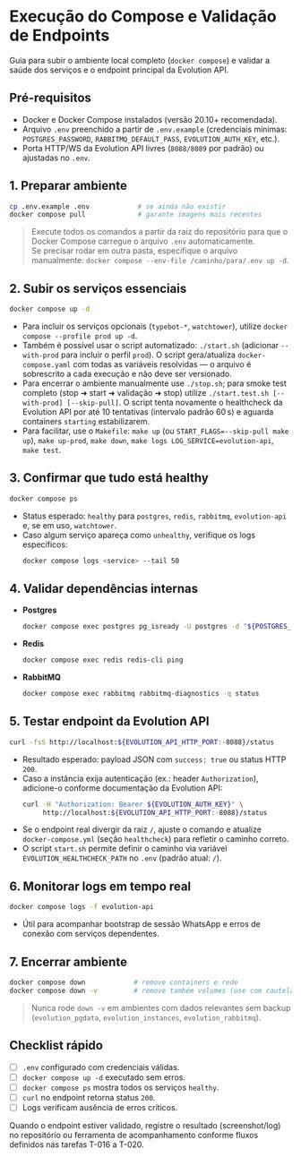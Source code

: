 # Execução do Compose e Validação de Endpoints

Guia para subir o ambiente local completo (`docker compose`) e validar a saúde dos serviços e o endpoint principal da Evolution API.

## Pré-requisitos
- Docker e Docker Compose instalados (versão 20.10+ recomendada).
- Arquivo `.env` preenchido a partir de `.env.example` (credenciais mínimas: `POSTGRES_PASSWORD`, `RABBITMQ_DEFAULT_PASS`, `EVOLUTION_AUTH_KEY`, etc.).
- Porta HTTP/WS da Evolution API livres (`8088/8089` por padrão) ou ajustadas no `.env`.

## 1. Preparar ambiente
```bash
cp .env.example .env            # se ainda não existir
docker compose pull             # garante imagens mais recentes
```

> Execute todos os comandos a partir da raiz do repositório para que o Docker Compose carregue o arquivo `.env` automaticamente.  
> Se precisar rodar em outra pasta, especifique o arquivo manualmente: `docker compose --env-file /caminho/para/.env up -d`.

## 2. Subir os serviços essenciais
```bash
docker compose up -d
```

- Para incluir os serviços opcionais (`typebot-*`, `watchtower`), utilize `docker compose --profile prod up -d`.
- Também é possível usar o script automatizado: `./start.sh` (adicionar `--with-prod` para incluir o perfil `prod`). O script gera/atualiza `docker-compose.yaml` com todas as variáveis resolvidas — o arquivo é sobrescrito a cada execução e não deve ser versionado.
- Para encerrar o ambiente manualmente use `./stop.sh`; para smoke test completo (stop ➜ start ➜ validação ➜ stop) utilize `./start.test.sh [--with-prod] [--skip-pull]`. O script tenta novamente o healthcheck da Evolution API por até 10 tentativas (intervalo padrão 60 s) e aguarda containers `starting` estabilizarem.
- Para facilitar, use o `Makefile`: `make up` (ou `START_FLAGS=--skip-pull make up`), `make up-prod`, `make down`, `make logs LOG_SERVICE=evolution-api`, `make test`.

## 3. Confirmar que tudo está healthy
```bash
docker compose ps
```

- Status esperado: `healthy` para `postgres`, `redis`, `rabbitmq`, `evolution-api` e, se em uso, `watchtower`.
- Caso algum serviço apareça como `unhealthy`, verifique os logs específicos:
  ```bash
  docker compose logs <service> --tail 50
  ```

## 4. Validar dependências internas
- **Postgres**
  ```bash
  docker compose exec postgres pg_isready -U postgres -d "${POSTGRES_DB:-evolution}"
  ```
- **Redis**
  ```bash
  docker compose exec redis redis-cli ping
  ```
- **RabbitMQ**
  ```bash
  docker compose exec rabbitmq rabbitmq-diagnostics -q status
  ```

## 5. Testar endpoint da Evolution API
```bash
curl -fsS http://localhost:${EVOLUTION_API_HTTP_PORT:-8088}/status
```

- Resultado esperado: payload JSON com `success: true` ou status HTTP `200`.  
- Caso a instância exija autenticação (ex.: header `Authorization`), adicione-o conforme documentação da Evolution API:
  ```bash
  curl -H "Authorization: Bearer ${EVOLUTION_AUTH_KEY}" \
       http://localhost:${EVOLUTION_API_HTTP_PORT:-8088}/status
  ```
- Se o endpoint real divergir da raiz `/`, ajuste o comando e atualize `docker-compose.yml` (seção `healthcheck`) para refletir o caminho correto.
- O script `start.sh` permite definir o caminho via variável `EVOLUTION_HEALTHCHECK_PATH` no `.env` (padrão atual: `/`).

## 6. Monitorar logs em tempo real
```bash
docker compose logs -f evolution-api
```

- Útil para acompanhar bootstrap de sessão WhatsApp e erros de conexão com serviços dependentes.

## 7. Encerrar ambiente
```bash
docker compose down            # remove containers e rede
docker compose down -v         # remove também volumes (use com cautela)
```

> Nunca rode `down -v` em ambientes com dados relevantes sem backup (`evolution_pgdata`, `evolution_instances`, `evolution_rabbitmq`).

## Checklist rápido
- [ ] `.env` configurado com credenciais válidas.
- [ ] `docker compose up -d` executado sem erros.
- [ ] `docker compose ps` mostra todos os serviços `healthy`.
- [ ] `curl` no endpoint retorna status `200`.
- [ ] Logs verificam ausência de erros críticos.

Quando o endpoint estiver validado, registre o resultado (screenshot/log) no repositório ou ferramenta de acompanhamento conforme fluxos definidos nas tarefas T-016 a T-020.
